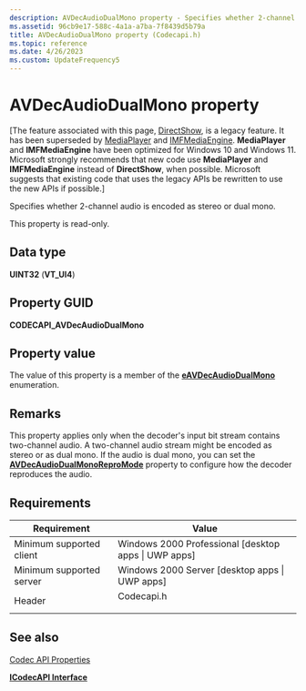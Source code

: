 ```yaml
---
description: AVDecAudioDualMono property - Specifies whether 2-channel audio is encoded as stereo or dual mono.
ms.assetid: 96cb9e17-588c-4a1a-a7ba-7f8439d5b79a
title: AVDecAudioDualMono property (Codecapi.h)
ms.topic: reference
ms.date: 4/26/2023
ms.custom: UpdateFrequency5
---
```


# AVDecAudioDualMono property

\[The feature associated with this page, [DirectShow](/windows/win32/directshow/directshow), is a legacy feature. It has been superseded by [MediaPlayer](/uwp/api/Windows.Media.Playback.MediaPlayer) and [IMFMediaEngine](/windows/win32/api/mfmediaengine/nn-mfmediaengine-imfmediaengine). **MediaPlayer** and **IMFMediaEngine** have been optimized for Windows 10 and Windows 11. Microsoft strongly recommends that new code use **MediaPlayer** and **IMFMediaEngine** instead of **DirectShow**, when possible. Microsoft suggests that existing code that uses the legacy APIs be rewritten to use the new APIs if possible.\]

Specifies whether 2-channel audio is encoded as stereo or dual mono.

This property is read-only.

## Data type

**UINT32** (**VT\_UI4**)

## Property GUID

**CODECAPI\_AVDecAudioDualMono**

## Property value

The value of this property is a member of the [**eAVDecAudioDualMono**](/windows/desktop/api/codecapi/ne-codecapi-eavdecaudiodualmono) enumeration.

## Remarks

This property applies only when the decoder's input bit stream contains two-channel audio. A two-channel audio stream might be encoded as stereo or as dual mono. If the audio is dual mono, you can set the [**AVDecAudioDualMonoReproMode**](avdecaudiodualmonorepromode-property.md) property to configure how the decoder reproduces the audio.

## Requirements



| Requirement | Value |
|-------------------------------------|---------------------------------------------------------------------------------------|
| Minimum supported client<br/> | Windows 2000 Professional \[desktop apps \| UWP apps\]<br/>                     |
| Minimum supported server<br/> | Windows 2000 Server \[desktop apps \| UWP apps\]<br/>                           |
| Header<br/>                   | <dl> <dt>Codecapi.h</dt> </dl> |



## See also

<dl> <dt>

[Codec API Properties](codec-api-properties.md)
</dt> <dt>

[**ICodecAPI Interface**](/windows/desktop/api/Strmif/nn-strmif-icodecapi)
</dt> </dl>

 

 




